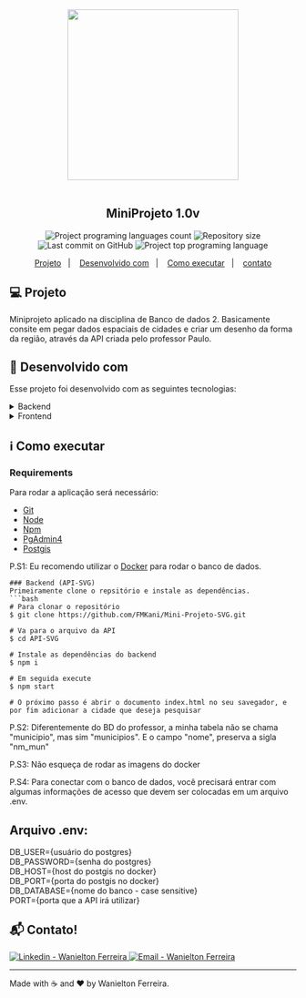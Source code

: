 <div align="center">
    <img src="https://res.cloudinary.com/dzy81lxxj/image/upload/v1615170614/SVG_for_client_projects_2016_2_wby848.jpg" width="300px"/>
</div>

<br />

<h2 align="center">
   MiniProjeto 1.0v
</h2>

<p align="center">
  <img alt="Project programing languages count" src="https://img.shields.io/github/languages/count/FMKani/Mini-Projeto-SVG?">
  <img alt="Repository size" src="https://img.shields.io/github/repo-size/FMKani/Mini-Projeto-SVG?">
  <img alt="Last commit on GitHub" src="https://img.shields.io/github/last-commit/FMKani/Mini-Projeto-SVG?">
  <img alt="Project top programing language" src="https://img.shields.io/github/languages/top/FMKani/Mini-Projeto-SVG?">
</p> 

<p align="center">
  <a href="#computer-projeto">Projeto</a>&nbsp;&nbsp;&nbsp;|&nbsp;&nbsp;&nbsp;
  <a href="#rocket-desenvolvido-com">Desenvolvido com</a>&nbsp;&nbsp;&nbsp;|&nbsp;&nbsp;&nbsp;
  <a href="#information_source-como-executar">Como executar</a>&nbsp;&nbsp;&nbsp;|&nbsp;&nbsp;&nbsp;
  <a href="#mailbox_with_mail-contato">contato</a>
 </p>


## :computer: Projeto 

 Miniprojeto aplicado na disciplina de Banco de dados 2. Basicamente consite em pegar dados espaciais de cidades e criar um desenho da forma da região, através da API criada pelo professor Paulo.

## :rocket: Desenvolvido com

Esse projeto foi desenvolvido com as seguintes tecnologias:

<details>
  <summary>Backend</summary>

-   [Node.js](https://nodejs.org/)
-   [Express](https://expressjs.com/)
-   [Postgres](https://www.postgresql.org/)
-   [SVG](https://www.w3schools.com/graphics/svg_intro.asp)
-   [ESLint](https://eslint.org/)
-   [Prettier](https://prettier.io/)
-   [VS Code](https://code.visualstudio.com/)
-   [API-SVG](https://github.com/Banco-II-2020-1/API-SVG)

</details>

<details>
  <summary>Frontend</summary>

-   [fetch](https://javascript.info/fetch)
-   [JavaScript](https://www.typescriptlang.org/)
-   [ESLint](https://eslint.org/)
-   [Prettier](https://prettier.io/)
-   [VS Code](https://code.visualstudio.com/)

</details>


## :information_source: Como executar

### Requirements

Para rodar a aplicação será necessário:
* [Git](https://git-scm.com)
* [Node](https://nodejs.org/)
* [Npm](https://www.npmjs.com/package/npm) 
* [PgAdmin4](https://hub.docker.com/r/dpage/pgadmin4/) 
* [Postgis](https://hub.docker.com/r/mdillon/postgis)

P.S1: Eu recomendo utilizar o [Docker](https://www.docker.com/) para rodar o banco de dados.
<br>

```
### Backend (API-SVG)
Primeiramente clone o repsitório e instale as dependências.
```bash
# Para clonar o repositório
$ git clone https://github.com/FMKani/Mini-Projeto-SVG.git

# Va para o arquivo da API
$ cd API-SVG

# Instale as dependências do backend
$ npm i

# Em seguida execute 
$ npm start

# O próximo passo é abrir o documento index.html no seu savegador, e por fim adicionar a cidade que deseja pesquisar 

```
P.S2: Diferentemente do BD do professor, a minha tabela não se chama "municipio", mas sim "municipios". E o campo "nome", preserva a sigla "nm_mun" 

P.S3: Não esqueça de rodar as imagens do docker 

P.S4: Para conectar com o banco de dados, você precisará entrar com algumas informações de acesso que devem ser colocadas em um arquivo .env.


## Arquivo .env:

DB_USER={usuário do postgres}
<br>
DB_PASSWORD={senha do postgres} 
<br>
DB_HOST={host do postgis no docker}
<br>
DB_PORT={porta do postgis no docker} 
<br>
DB_DATABASE={nome do banco - case sensitive}
<br>
PORT={porta que a API irá utilizar}


## :mailbox_with_mail: Contato!


<a href="https://www.linkedin.com/in/wanielton-ferreira" target="_blank" >
  <img alt="Linkedin - Wanielton Ferreira" src="https://img.shields.io/badge/Linkedin--%23F8952D?style=social&logo=linkedin">
</a>
<a href="mailto:wanieltonferreira@gmail.com" target="_blank" >
  <img alt="Email - Wanielton Ferreira" src="https://img.shields.io/badge/Email--%23F8952D?style=social&logo=gmail">
</a> 

---

Made with :coffee: and ❤️ by Wanielton Ferreira.
